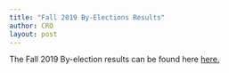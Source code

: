 ```yaml
---
title: "Fall 2019 By-Elections Results"
author: CRO
layout: post
---
```


The Fall 2019 By-election results can be found here <a href="https://drive.google.com/file/d/16c5X00m1M1Yy5D-dd2-hUERxkdU1GKS-/view?usp=sharing"> here. </a>